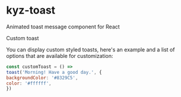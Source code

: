 # kyz-toast
Animated toast message component for React

Custom toast

You can display custom styled toasts, here's an example and a list of options that are available for customization:
```jsx
const customToast = () =>
toast('Morning! Have a good day.', {
backgroundColor: '#8329C5',
color: '#ffffff',
})
```